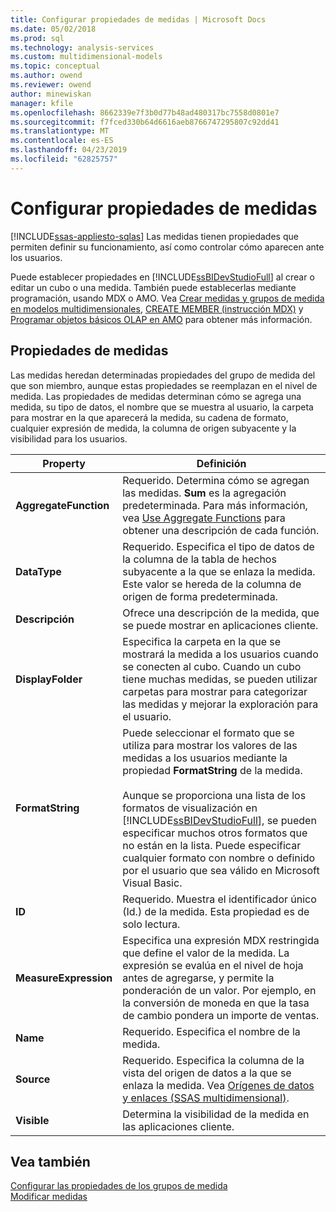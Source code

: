 ```yaml
---
title: Configurar propiedades de medidas | Microsoft Docs
ms.date: 05/02/2018
ms.prod: sql
ms.technology: analysis-services
ms.custom: multidimensional-models
ms.topic: conceptual
ms.author: owend
ms.reviewer: owend
author: minewiskan
manager: kfile
ms.openlocfilehash: 8662339e7f3b0d77b48ad480317bc7558d0801e7
ms.sourcegitcommit: f7fced330b64d6616aeb8766747295807c92dd41
ms.translationtype: MT
ms.contentlocale: es-ES
ms.lasthandoff: 04/23/2019
ms.locfileid: "62825757"
---
```

# <a name="configure-measure-properties"></a>Configurar propiedades de medidas
[!INCLUDE[ssas-appliesto-sqlas](../../includes/ssas-appliesto-sqlas.md)]
  Las medidas tienen propiedades que permiten definir su funcionamiento, así como controlar cómo aparecen ante los usuarios.  
  
 Puede establecer propiedades en [!INCLUDE[ssBIDevStudioFull](../../includes/ssbidevstudiofull-md.md)] al crear o editar un cubo o una medida. También puede establecerlas mediante programación, usando MDX o AMO. Vea [Crear medidas y grupos de medida en modelos multidimensionales](../../analysis-services/multidimensional-models/create-measures-and-measure-groups-in-multidimensional-models.md), [CREATE MEMBER &#40;instrucción MDX&#41;](../../mdx/mdx-data-definition-create-member.md) y [Programar objetos básicos OLAP en AMO](https://docs.microsoft.com/bi-reference/amo/programming-amo-olap-basic-objects) para obtener más información.  
  
## <a name="measure-properties"></a>Propiedades de medidas  
 Las medidas heredan determinadas propiedades del grupo de medida del que son miembro, aunque estas propiedades se reemplazan en el nivel de medida. Las propiedades de medidas determinan cómo se agrega una medida, su tipo de datos, el nombre que se muestra al usuario, la carpeta para mostrar en la que aparecerá la medida, su cadena de formato, cualquier expresión de medida, la columna de origen subyacente y la visibilidad para los usuarios.  
  
|Property|Definición|  
|--------------|----------------|  
|**AggregateFunction**|Requerido. Determina cómo se agregan las medidas. **Sum** es la agregación predeterminada. Para más información, vea [Use Aggregate Functions](../../analysis-services/multidimensional-models/use-aggregate-functions.md) para obtener una descripción de cada función.|  
|**DataType**|Requerido. Especifica el tipo de datos de la columna de la tabla de hechos subyacente a la que se enlaza la medida. Este valor se hereda de la columna de origen de forma predeterminada.|  
|**Descripción**|Ofrece una descripción de la medida, que se puede mostrar en aplicaciones cliente.|  
|**DisplayFolder**|Especifica la carpeta en la que se mostrará la medida a los usuarios cuando se conecten al cubo. Cuando un cubo tiene muchas medidas, se pueden utilizar carpetas para mostrar para categorizar las medidas y mejorar la exploración para el usuario.|  
|**FormatString**|Puede seleccionar el formato que se utiliza para mostrar los valores de las medidas a los usuarios mediante la propiedad **FormatString** de la medida.<br /><br /> Aunque se proporciona una lista de los formatos de visualización en [!INCLUDE[ssBIDevStudioFull](../../includes/ssbidevstudiofull-md.md)], se pueden especificar muchos otros formatos que no están en la lista. Puede especificar cualquier formato con nombre o definido por el usuario que sea válido en Microsoft Visual Basic.|  
|**ID**|Requerido. Muestra el identificador único (Id.) de la medida. Esta propiedad es de solo lectura.|  
|**MeasureExpression**|Especifica una expresión MDX restringida que define el valor de la medida. La expresión se evalúa en el nivel de hoja antes de agregarse, y permite la ponderación de un valor. Por ejemplo, en la conversión de moneda en que la tasa de cambio pondera un importe de ventas.|  
|**Name**|Requerido. Especifica el nombre de la medida.|  
|**Source**|Requerido. Especifica la columna de la vista del origen de datos a la que se enlaza la medida. Vea [Orígenes de datos y enlaces &#40;SSAS multidimensional&#41;](../../analysis-services/multidimensional-models/data-sources-and-bindings-ssas-multidimensional.md).|  
|**Visible**|Determina la visibilidad de la medida en las aplicaciones cliente.|  
  
## <a name="see-also"></a>Vea también  
 [Configurar las propiedades de los grupos de medida](../../analysis-services/multidimensional-models/configure-measure-group-properties.md)   
 [Modificar medidas](../../analysis-services/lesson-3-1-modifying-measures.md)  
  
  
